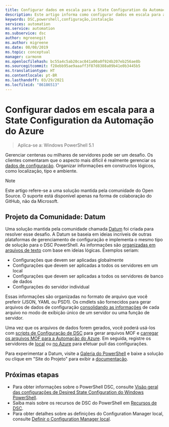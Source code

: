 ```yaml
---
title: Configurar dados em escala para a State Configuration da Automação do Azure
description: Este artigo informa como configurar dados em escala para a State Configuration da Automação do Azure.
keywords: DSC,powershell,configuração,instalação
services: automation
ms.service: automation
ms.subservice: dsc
author: mgreenegit
ms.author: migreene
ms.date: 08/08/2019
ms.topic: conceptual
manager: carmonm
ms.openlocfilehash: bc55a4c5ab20cac041a00a0f924b207eb256ae8b
ms.sourcegitcommit: f28ebb95ae9aaaff3f87d8388a09b41e0b3445b5
ms.translationtype: HT
ms.contentlocale: pt-BR
ms.lasthandoff: 03/29/2021
ms.locfileid: "86186513"
---
```

# <a name="configure-data-at-scale-for-azure-automation-state-configuration"></a>Configurar dados em escala para a State Configuration da Automação do Azure

> Aplica-se a: Windows PowerShell 5.1

Gerenciar centenas ou milhares de servidores pode ser um desafio.
Os clientes comentaram que o aspecto mais difícil é realmente gerenciar os [dados de configuração](/powershell/scripting/dsc/configurations/configdata).
Organizar informações em constructos lógicos, como localização, tipo e ambiente.

> [!NOTE]
> Este artigo refere-se a uma solução mantida pela comunidade do Open Source.
> O suporte está disponível apenas na forma de colaboração do GitHub, não da Microsoft.

## <a name="community-project-datum"></a>Projeto da Comunidade: Datum

Uma solução mantida pela comunidade chamada [Datum](https://github.com/gaelcolas/Datum) foi criada para resolver esse desafio.
A Datum se baseia em ideias incríveis de outras plataformas de gerenciamento de configuração e implementa o mesmo tipo de solução para o DSC PowerShell.
As informações são [organizadas em arquivos de texto](https://github.com/gaelcolas/Datum#3-intended-usage) com base em ideias lógicas.
Exemplos seriam:

- Configurações que devem ser aplicadas globalmente
- Configurações que devem ser aplicadas a todos os servidores em um local
- Configurações que devem ser aplicadas a todos os servidores de banco de dados
- Configurações do servidor individual

Essas informações são organizadas no formato de arquivo que você preferir (JSON, YAML ou PSD1).
Os cmdlets são fornecidos para gerar arquivos de dados de configuração [consolidando as informações](https://github.com/gaelcolas/Datum#datum-tree) de cada arquivo no modo de exibição único de um servidor ou uma função de servidor.

Uma vez que os arquivos de dados forem gerados, você poderá usá-los com [scripts de Configuração de DSC](/powershell/scripting/dsc/configurations/write-compile-apply-configuration) para gerar arquivos MOF e [carregar os arquivos MOF para a Automação do Azure](./tutorial-configure-servers-desired-state.md#create-and-upload-a-configuration-to-azure-automation).
Em seguida, registre os servidores de [local](./automation-dsc-onboarding.md#enable-physicalvirtual-linux-machines) ou [no Azure](./automation-dsc-onboarding.md#enable-azure-vms) para efetuar pull das configurações.

Para experimentar a Datum, visite a [Galeria do PowerShell](https://www.powershellgallery.com/packages/datum/) e baixe a solução ou clique em "Site do Projeto" para exibir a [documentação](https://github.com/gaelcolas/Datum#2-getting-started--concepts).

## <a name="next-steps"></a>Próximas etapas

- Para obter informações sobre o PowerShell DSC, consulte [Visão geral das configurações de Desired State Configuration do Windows PowerShell](/powershell/scripting/dsc/overview/overview).
- Saiba mais sobre os recursos de DSC do PowerShell em [Recursos de DSC](/powershell/scripting/dsc/resources/resources).
- Para obter detalhes sobre as definições do Configuration Manager local, consulte [Definir o Configuration Manager local](/powershell/scripting/dsc/managing-nodes/metaconfig).

